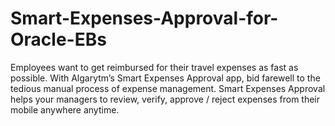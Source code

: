 # Smart-Expenses-Approval-for-Oracle-EBs
Employees want to get reimbursed for their travel expenses as fast as possible. With Algarytm’s Smart Expenses Approval app, bid farewell to the tedious manual process of expense management. Smart Expenses Approval helps your managers to review, verify, approve / reject expenses from their mobile anywhere anytime.
